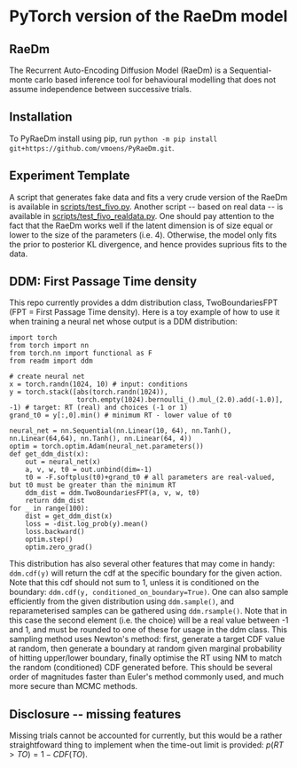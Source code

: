 # PyTorch version of the RaeDm model

## RaeDm
The Recurrent Auto-Encoding Diffusion Model (RaeDm) is a Sequential-monte carlo based inference tool for behavioural modelling
that does not assume independence between successive trials.

## Installation
To PyRaeDm install using pip, run
`python -m pip install git+https://github.com/vmoens/PyRaeDm.git`.

## Experiment Template
A script that generates fake data and fits a very crude version of the RaeDm is available in [scripts/test_fivo.py](scripts/test_fivo.py).
Another script -- based on real data -- is available in [scripts/test_fivo_realdata.py](scripts/test_fivo_realdata.py).
One should pay attention to the fact that the RaeDm works well if the latent dimension is of size equal or lower to the 
size of the parameters (i.e. 4). Otherwise, the model only fits the prior to posterior KL divergence, and hence provides
suprious fits to the data.

## DDM: First Passage Time density
This repo currently provides a ddm distribution class, TwoBoundariesFPT (FPT = First Passage Time density).
Here is a toy example of how to use it when training a neural net whose output is a DDM distribution:

```
import torch
from torch import nn
from torch.nn import functional as F
from readm import ddm

# create neural net
x = torch.randn(1024, 10) # input: conditions
y = torch.stack([abs(torch.randn(1024)), 
                 torch.empty(1024).bernoulli_().mul_(2.0).add(-1.0)], -1) # target: RT (real) and choices (-1 or 1)
grand_t0 = y[:,0].min() # minimum RT - lower value of t0

neural_net = nn.Sequential(nn.Linear(10, 64), nn.Tanh(), nn.Linear(64,64), nn.Tanh(), nn.Linear(64, 4))
optim = torch.optim.Adam(neural_net.parameters())
def get_ddm_dist(x):
    out = neural_net(x)
    a, v, w, t0 = out.unbind(dim=-1)
    t0 = -F.softplus(t0)+grand_t0 # all parameters are real-valued, but t0 must be greater than the minimum RT
    ddm_dist = ddm.TwoBoundariesFPT(a, v, w, t0)
    return ddm_dist
for _ in range(100):
    dist = get_ddm_dist(x)
    loss = -dist.log_prob(y).mean()
    loss.backward()
    optim.step()
    optim.zero_grad()
```

This distribution has also several other features that may come in handy: `ddm.cdf(y)` will return the cdf at the specific boundary for the given action. Note that this cdf should not sum to 1, unless it is conditioned on the boundary: `ddm.cdf(y, conditioned_on_boundary=True)`.
One can also sample efficiently from the given distribution using `ddm.sample()`, and reparameterised samples can be gathered using `ddm.rsample()`. Note that in this case the second element (i.e. the choice) will be a real value between -1 and 1, and must be rounded to one of these for usage in the ddm class.
This sampling method uses Newton's method: first, generate a target CDF value at random, then generate a boundary at random given marginal probability of hitting upper/lower boundary, finally optimise the RT using NM to match the random (conditioned) CDF generated before. This should be several order of magnitudes faster than Euler's method commonly used, and much more secure than MCMC methods.

## Disclosure -- missing features
Missing trials cannot be accounted for currently, but this would be a rather straightfoward thing to implement when the 
time-out limit is provided: $p(RT>TO) = 1-CDF(TO)$.


